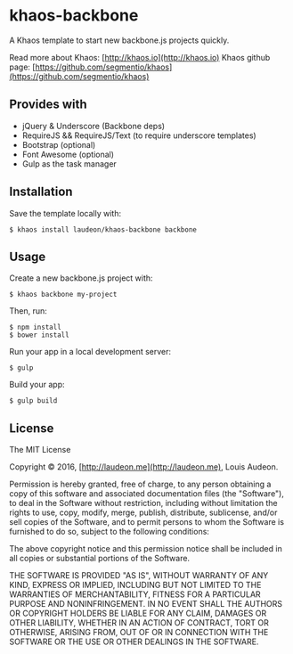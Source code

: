 
# khaos-backbone

A Khaos template to start new backbone.js projects quickly.

Read more about Khaos: [http://khaos.io](http://khaos.io)
Khaos github page: [https://github.com/segmentio/khaos](https://github.com/segmentio/khaos)

## Provides with

- jQuery & Underscore (Backbone deps)
- RequireJS && RequireJS/Text (to require underscore templates)
- Bootstrap (optional)
- Font Awesome (optional)
- Gulp as the task manager

## Installation

Save the template locally with:

    $ khaos install laudeon/khaos-backbone backbone
    
## Usage

Create a new backbone.js project with:

    $ khaos backbone my-project

Then, run:
	
	$ npm install
	$ bower install
    
Run your app in a local development server:

	$ gulp

Build your app:

	$ gulp build

## License

The MIT License

Copyright &copy; 2016, [http://laudeon.me](http://laudeon.me), Louis Audeon.

Permission is hereby granted, free of charge, to any person obtaining a copy of this software and associated documentation files (the "Software"), to deal in the Software without restriction, including without limitation the rights to use, copy, modify, merge, publish, distribute, sublicense, and/or sell copies of the Software, and to permit persons to whom the Software is furnished to do so, subject to the following conditions:

The above copyright notice and this permission notice shall be included in all copies or substantial portions of the Software.

THE SOFTWARE IS PROVIDED "AS IS", WITHOUT WARRANTY OF ANY KIND, EXPRESS OR IMPLIED, INCLUDING BUT NOT LIMITED TO THE WARRANTIES OF MERCHANTABILITY, FITNESS FOR A PARTICULAR PURPOSE AND NONINFRINGEMENT. IN NO EVENT SHALL THE AUTHORS OR COPYRIGHT HOLDERS BE LIABLE FOR ANY CLAIM, DAMAGES OR OTHER LIABILITY, WHETHER IN AN ACTION OF CONTRACT, TORT OR OTHERWISE, ARISING FROM, OUT OF OR IN CONNECTION WITH THE SOFTWARE OR THE USE OR OTHER DEALINGS IN THE SOFTWARE.
